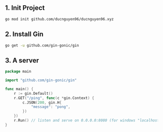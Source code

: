 ## 1. Init Project
```bash
go mod init github.com/ducnguyen96/ducnguyen96.xyz
```

## 2. Install Gin
```bash
go get -u github.com/gin-gonic/gin
```

## 3. A server
```go
package main

import "github.com/gin-gonic/gin"

func main() {
	r := gin.Default()
	r.GET("/ping", func(c *gin.Context) {
		c.JSON(200, gin.H{
			"message": "pong",
		})
	})
	r.Run() // listen and serve on 0.0.0.0:8080 (for windows "localhost:8080")
}
```